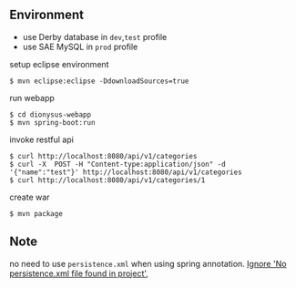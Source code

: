 Environment
-----------

- use Derby database in ```dev```,```test``` profile
- use SAE MySQL in ```prod``` profile

setup eclipse environment

	$ mvn eclipse:eclipse -DdownloadSources=true
	
run webapp

	$ cd dionysus-webapp
	$ mvn spring-boot:run
	
invoke restful api

	$ curl http://localhost:8080/api/v1/categories
	$ curl -X  POST -H "Content-type:application/json" -d '{"name":"test"}' http://localhost:8080/api/v1/categories
	$ curl http://localhost:8080/api/v1/categories/1
	
create war

	$ mvn package
	
Note
----
no need to use ```persistence.xml``` when using spring annotation.
[Ignore 'No persistence.xml file found in project'](http://stackoverflow.com/questions/20287026/how-to-tell-eclipse-to-ignore-no-persistence-xml-file-found-in-project),


